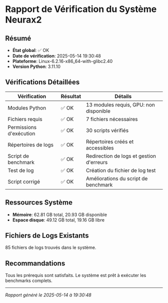 # Rapport de Vérification du Système Neurax2

## Résumé

- **État global**: ✅ OK
- **Date de vérification**: 2025-05-14 19:30:48
- **Plateforme**: Linux-6.2.16-x86_64-with-glibc2.40
- **Version Python**: 3.11.10

## Vérifications Détaillées

| Vérification | Résultat | Détails |
|--------------|----------|---------|
| Modules Python | ✅ OK | 13 modules requis, GPU: non disponible |
| Fichiers requis | ✅ OK | 7 fichiers nécessaires |
| Permissions d'exécution | ✅ OK | 30 scripts vérifiés |
| Répertoires de logs | ✅ OK | Répertoires créés et accessibles |
| Script de benchmark | ✅ OK | Redirection de logs et gestion d'erreurs |
| Test de log | ✅ OK | Création du fichier de log test |
| Script corrigé | ✅ OK | Améliorations du script de benchmark |

## Ressources Système

- **Mémoire**: 62.81 GB total, 20.93 GB disponible
- **Espace disque**: 49.12 GB total, 19.16 GB libre

## Fichiers de Logs Existants

85 fichiers de logs trouvés dans le système.

## Recommandations

Tous les prérequis sont satisfaits. Le système est prêt à exécuter les benchmarks complets.

---

*Rapport généré le 2025-05-14 à 19:30:48*
